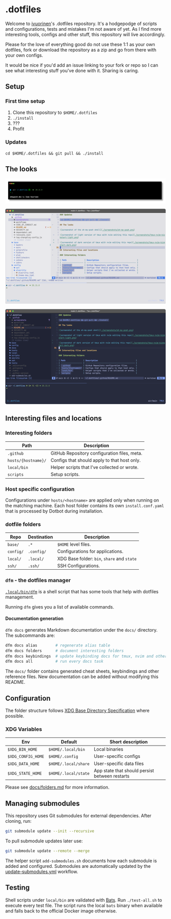 # .dotfiles

Welcome to [ivuorinen](https://github.com/ivuorinen)'s .dotfiles repository.
It's a hodgepodge of scripts and configurations, tests and mistakes I'm not
aware of yet. As I find more interesting tools, configs and other stuff,
this repository will live accordingly.

Please for the love of everything good do not use these 1:1 as your own dotfiles,
fork or download the repository as a zip and go from there with your own configs.

It would be nice if you'd add an issue linking to your fork or repo so I can
see what interesting stuff you've done with it. Sharing is caring.

## Setup

### First time setup

1. Clone this repository to `$HOME/.dotfiles`
2. `./install`
3. ???
4. Profit

### Updates

`cd $HOME/.dotfiles && git pull && ./install`

## The looks

![screenshot of the oh-my-posh shell](./screenshots/oh-my-posh.png)

![screenshot of light version of tmux with nvim editing this repository](./screenshots/tmux-nvim-kickstart-light.png)

![screenshot of dark version of tmux with nvim editing this repository](./screenshots/tmux-nvim-kickstart-dark.png)

## Interesting files and locations

### Interesting folders

| Path                | Description                                  |
| ------------------- | -------------------------------------------- |
| `.github`           | GitHub Repository configuration files, meta. |
| `hosts/{hostname}/` | Configs that should apply to that host only. |
| `local/bin`         | Helper scripts that I've collected or wrote. |
| `scripts`           | Setup scripts.                               |

### Host specific configuration

Configurations under `hosts/<hostname>` are applied only when running on the
matching machine. Each host folder contains its own `install.conf.yaml` that
is processed by Dotbot during installation.

### dotfile folders

| Repo      | Destination | Description                                 |
| --------- | ----------- | ------------------------------------------- |
| `base/`   | `.*`        | `$HOME` level files.                        |
| `config/` | `.config/`  | Configurations for applications.            |
| `local/`  | `.local/`   | XDG Base folder: `bin`, `share` and `state` |
| `ssh/`    | `.ssh/`     | SSH Configurations.                         |

### `dfm` - the dotfiles manager

[`.local/bin/dfm`][dfm] is a shell script that has some tools that help with dotfiles management.

Running `dfm` gives you a list of available commands.

#### Documentation generation

`dfm docs` generates Markdown documentation under the `docs/` directory. The
subcommands are:

```bash
dfm docs alias        # regenerate alias table
dfm docs folders      # document interesting folders
dfm docs keybindings  # update keybinding docs for tmux, nvim and others
dfm docs all          # run every docs task
```

The `docs/` folder contains generated cheat sheets, keybindings and other
reference files. New documentation can be added without modifying this README.

## Configuration

The folder structure follows [XDG Base Directory Specification][xdg] where possible.

### XDG Variables

| Env                | Default              | Short description                              |
| ------------------ | -------------------- | ---------------------------------------------- |
| `$XDG_BIN_HOME`    | `$HOME/.local/bin`   | Local binaries                                 |
| `$XDG_CONFIG_HOME` | `$HOME/.config`      | User-specific configs                          |
| `$XDG_DATA_HOME`   | `$HOME/.local/share` | User-specific data files                       |
| `$XDG_STATE_HOME`  | `$HOME/.local/state` | App state that should persist between restarts |

Please see [docs/folders.md][docs-folders] for more information.

## Managing submodules

This repository uses Git submodules for external dependencies. After cloning,
run:

```bash
git submodule update --init --recursive
```

To pull submodule updates later use:

```bash
git submodule update --remote --merge
```

The helper script `add-submodules.sh` documents how each submodule is added and
configured. Submodules are automatically updated by the
[update-submodules.yml](.github/workflows/update-submodules.yml) workflow.

## Testing

Shell scripts under `local/bin` are validated with [Bats](https://github.com/bats-core/bats-core).
Run `./test-all.sh` to execute every test file. The script runs the local `bats`
binary when available and falls back to the official Docker image otherwise.

[dfm]: https://github.com/ivuorinen/dotfiles/blob/main/local/bin/dfm
[docs-folders]: https://github.com/ivuorinen/dotfiles/blob/main/docs/folders.md
[xdg]: https://specifications.freedesktop.org/basedir-spec/basedir-spec-latest.html
